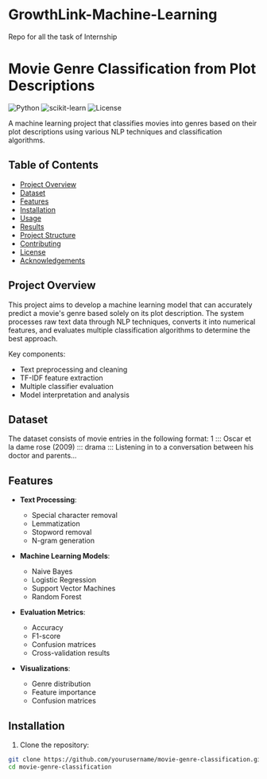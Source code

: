 # GrowthLink-Machine-Learning
Repo for all the task of Internship 
# Movie Genre Classification from Plot Descriptions
![Python](https://img.shields.io/badge/Python-3.8%2B-blue)
![scikit-learn](https://img.shields.io/badge/scikit--learn-1.0%2B-orange)
![License](https://img.shields.io/badge/License-MIT-green)

A machine learning project that classifies movies into genres based on their plot descriptions using various NLP techniques and classification algorithms.

## Table of Contents
- [Project Overview](#project-overview)
- [Dataset](#dataset)
- [Features](#features)
- [Installation](#installation)
- [Usage](#usage)
- [Results](#results)
- [Project Structure](#project-structure)
- [Contributing](#contributing)
- [License](#license)
- [Acknowledgements](#acknowledgements)

## Project Overview

This project aims to develop a machine learning model that can accurately predict a movie's genre based solely on its plot description. The system processes raw text data through NLP techniques, converts it into numerical features, and evaluates multiple classification algorithms to determine the best approach.

Key components:
- Text preprocessing and cleaning
- TF-IDF feature extraction
- Multiple classifier evaluation
- Model interpretation and analysis

## Dataset

The dataset consists of movie entries in the following format:
1 ::: Oscar et la dame rose (2009) ::: drama ::: Listening in to a conversation between his doctor and parents...



## Features

- **Text Processing**:
  - Special character removal
  - Lemmatization
  - Stopword removal
  - N-gram generation

- **Machine Learning Models**:
  - Naive Bayes
  - Logistic Regression
  - Support Vector Machines
  - Random Forest

- **Evaluation Metrics**:
  - Accuracy
  - F1-score
  - Confusion matrices
  - Cross-validation results

- **Visualizations**:
  - Genre distribution
  - Feature importance
  - Confusion matrices

## Installation

1. Clone the repository:
```bash
git clone https://github.com/yourusername/movie-genre-classification.git
cd movie-genre-classification
